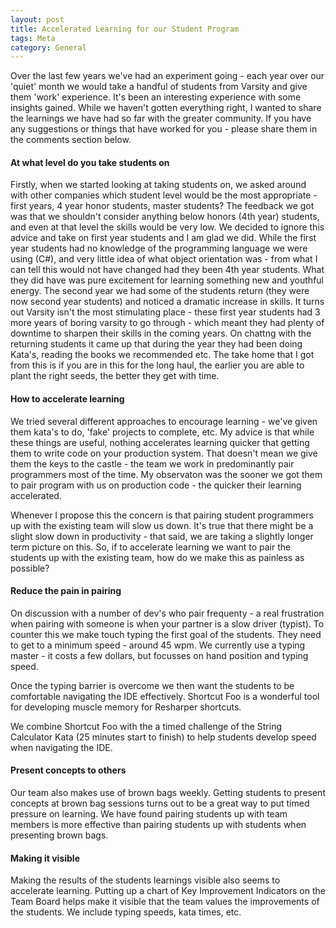```yaml
---
layout: post
title: Accelerated Learning for our Student Program
tags: Meta
category: General
---
```

Over the last few years we've had an experiment going - each year over our 'quiet' month we would take a handful of students from Varsity and give them 'work' experience. It's been an interesting experience with some insights gained. While we haven't gotten everything right, I wanted to share the learnings we have had so far with the greater community. If you have any suggestions or things that have worked for you - please share them in the comments section below.

#### At what level do you take students on ####

Firstly, when we started looking at taking students on, we asked around with other companies which student level would be the most appropriate - first years, 4 year honor students, master students? The feedback we got was that we shouldn't consider anything below honors (4th year) students, and even at that level the skills would be very low. We decided to ignore this advice and take on first year students and I am glad we did. While the first year students had no knowledge of the programming language we were using (C#), and very little idea of what object orientation was - from what I can tell this would not have changed had they been 4th year students. What they did have was pure excitement for learning something new and youthful energy. The second year we had some of the students return (they were now second year students) and noticed a dramatic increase in skills. It turns out Varsity isn't the most stimulating place - these first year students had 3 more years of boring varsity to go through - which meant they had plenty of downtime to sharpen their skills in the coming years. On chattng with the returning students it came up that during the year they had been doing Kata's, reading the books we recommended etc. The take home that I got from this is if you are in this for the long haul, the earlier you are able to plant the right seeds, the better they get with time.

#### How to accelerate learning ####

We tried several different approaches to encourage learning - we've given them kata's to do, 'fake' projects to complete, etc. My advice is that while these things are useful, nothing accelerates learning quicker that getting them to write code on your production system. That doesn't mean we give them the keys to the castle - the team we work in predominantly pair programmers most of the time. My observaton was the sooner we got them to pair program with us on production code - the quicker their learning accelerated.

Whenever I propose this the concern is that pairing student programmers up with the existing team will slow us down. It's true that there might be a slight slow down in productivity - that said, we are taking a slightly longer term picture on this. So, if to accelerate learning we want to pair the students up with the existing team, how do we make this as painless as possible?

#### Reduce the pain in pairing ####

On discussion with a number of dev's who pair frequenty - a real frustration when pairing with someone is when your partner is a slow driver (typist). To counter this we make touch typing the first goal of the students. They need to get to a minimum speed - around 45 wpm. We currently use a typing master - it costs a few dollars, but focusses on hand position and typing speed.

Once the typing barrier is overcome we then want the students to be comfortable navigating the IDE effectively. Shortcut Foo is a wonderful tool for developing muscle memory for Resharper shortcuts. 

We combine Shortcut Foo with the a timed challenge of the String Calculator Kata (25 minutes start to finish) to help students develop speed when navigating the IDE.

#### Present concepts to others ####

Our team also makes use of brown bags weekly. Getting students to present concepts at brown bag sessions turns out to be a great way to put timed pressure on learning. We have found pairing students up with team members is more effective than pairing students up with students when presenting brown bags.

#### Making it visible ####

Making the results of the students learnings visible also seems to accelerate learning. Putting up a chart of Key Improvement Indicators on the Team Board helps make it visible that the team values the improvements of the students. We include typing speeds, kata times, etc.
